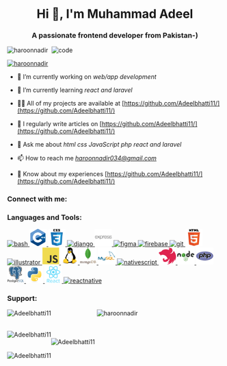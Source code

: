 <h1 align="center">Hi 👋, I'm Muhammad Adeel</h1>
<h3 align="center">A passionate frontend developer from Pakistan-)</h3>
<img align="right" alt="code" width="400" src="https://media.giphy.com/media/UcK7JalnjCz0k/giphy.gif?cid=790b7611fliwwwdgmdssnb0zfyxhfbd2izdagqgs0qct4c7p&ep=v1_gifs_search&rid=giphy.gif&ct=g"
<p align="left"> <img src="https://komarev.com/ghpvc/?username=haroonnadir&label=Profile%20views&color=0e75b6&style=flat" alt="haroonnadir" /> </p>

<p align="left"> <a href="https://github.com/ryo-ma/github-profile-trophy"><img src="https://github-profile-trophy.vercel.app/?username=haroonnadir" alt="haroonnadir" /></a> </p>

- 🔭 I’m currently working on *web/app development*

- 🌱 I’m currently learning *react and laravel*

- 👨‍💻 All of my projects are available at [https://github.com/Adeelbhatti11/](https://github.com/Adeelbhatti11/)

- 📝 I regularly write articles on [https://github.com/Adeelbhatti11/](https://github.com/Adeelbhatti11/)

- 💬 Ask me about *html css JavaScript php react and laravel*

- 📫 How to reach me *haroonnadir034@gmail.com*

- 📄 Know about my experiences [https://github.com/Adeelbhatti11/](https://github.com/Adeelbhatti11/)

<h3 align="left">Connect with me:</h3>
<p align="left">
</p>

<h3 align="left">Languages and Tools:</h3>
<p align="left"> <a href="https://www.gnu.org/software/bash/" target="_blank" rel="noreferrer"> <img src="https://www.vectorlogo.zone/logos/gnu_bash/gnu_bash-icon.svg" alt="bash" width="40" height="40"/> </a> <a href="https://www.w3schools.com/cpp/" target="_blank" rel="noreferrer"> <img src="https://raw.githubusercontent.com/devicons/devicon/master/icons/cplusplus/cplusplus-original.svg" alt="cplusplus" width="40" height="40"/> </a> <a href="https://www.w3schools.com/css/" target="_blank" rel="noreferrer"> <img src="https://raw.githubusercontent.com/devicons/devicon/master/icons/css3/css3-original-wordmark.svg" alt="css3" width="40" height="40"/> </a> <a href="https://www.djangoproject.com/" target="_blank" rel="noreferrer"> <img src="https://cdn.worldvectorlogo.com/logos/django.svg" alt="django" width="40" height="40"/> </a> <a href="https://expressjs.com" target="_blank" rel="noreferrer"> <img src="https://raw.githubusercontent.com/devicons/devicon/master/icons/express/express-original-wordmark.svg" alt="express" width="40" height="40"/> </a> <a href="https://www.figma.com/" target="_blank" rel="noreferrer"> <img src="https://www.vectorlogo.zone/logos/figma/figma-icon.svg" alt="figma" width="40" height="40"/> </a> <a href="https://firebase.google.com/" target="_blank" rel="noreferrer"> <img src="https://www.vectorlogo.zone/logos/firebase/firebase-icon.svg" alt="firebase" width="40" height="40"/> </a> <a href="https://git-scm.com/" target="_blank" rel="noreferrer"> <img src="https://www.vectorlogo.zone/logos/git-scm/git-scm-icon.svg" alt="git" width="40" height="40"/> </a> <a href="https://www.w3.org/html/" target="_blank" rel="noreferrer"> <img src="https://raw.githubusercontent.com/devicons/devicon/master/icons/html5/html5-original-wordmark.svg" alt="html5" width="40" height="40"/> </a> <a href="https://www.adobe.com/in/products/illustrator.html" target="_blank" rel="noreferrer"> <img src="https://www.vectorlogo.zone/logos/adobe_illustrator/adobe_illustrator-icon.svg" alt="illustrator" width="40" height="40"/> </a> <a href="https://developer.mozilla.org/en-US/docs/Web/JavaScript" target="_blank" rel="noreferrer"> <img src="https://raw.githubusercontent.com/devicons/devicon/master/icons/javascript/javascript-original.svg" alt="javascript" width="40" height="40"/> </a> <a href="https://www.linux.org/" target="_blank" rel="noreferrer"> <img src="https://raw.githubusercontent.com/devicons/devicon/master/icons/linux/linux-original.svg" alt="linux" width="40" height="40"/> </a> <a href="https://www.mongodb.com/" target="_blank" rel="noreferrer"> <img src="https://raw.githubusercontent.com/devicons/devicon/master/icons/mongodb/mongodb-original-wordmark.svg" alt="mongodb" width="40" height="40"/> </a> <a href="https://www.mysql.com/" target="_blank" rel="noreferrer"> <img src="https://raw.githubusercontent.com/devicons/devicon/master/icons/mysql/mysql-original-wordmark.svg" alt="mysql" width="40" height="40"/> </a> <a href="https://nativescript.org/" target="_blank" rel="noreferrer"> <img src="https://raw.githubusercontent.com/detain/svg-logos/780f25886640cef088af994181646db2f6b1a3f8/svg/nativescript.svg" alt="nativescript" width="40" height="40"/> </a> <a href="https://nestjs.com/" target="_blank" rel="noreferrer"> <img src="https://raw.githubusercontent.com/devicons/devicon/master/icons/nestjs/nestjs-plain.svg" alt="nestjs" width="40" height="40"/> </a> <a href="https://nodejs.org" target="_blank" rel="noreferrer"> <img src="https://raw.githubusercontent.com/devicons/devicon/master/icons/nodejs/nodejs-original-wordmark.svg" alt="nodejs" width="40" height="40"/> </a> <a href="https://www.php.net" target="_blank" rel="noreferrer"> <img src="https://raw.githubusercontent.com/devicons/devicon/master/icons/php/php-original.svg" alt="php" width="40" height="40"/> </a> <a href="https://www.postgresql.org" target="_blank" rel="noreferrer"> <img src="https://raw.githubusercontent.com/devicons/devicon/master/icons/postgresql/postgresql-original-wordmark.svg" alt="postgresql" width="40" height="40"/> </a> <a href="https://www.python.org" target="_blank" rel="noreferrer"> <img src="https://raw.githubusercontent.com/devicons/devicon/master/icons/python/python-original.svg" alt="python" width="40" height="40"/> </a> <a href="https://reactjs.org/" target="_blank" rel="noreferrer"> <img src="https://raw.githubusercontent.com/devicons/devicon/master/icons/react/react-original-wordmark.svg" alt="react" width="40" height="40"/> </a> <a href="https://reactnative.dev/" target="_blank" rel="noreferrer"> <img src="https://reactnative.dev/img/header_logo.svg" alt="reactnative" width="40" height="40"/> </a> </p>

<h3 align="left">Support:</h3>
<p><a href="https://www.buymeacoffee.com/Adeelbhatti11"> <img align="left" src="https://cdn.buymeacoffee.com/buttons/v2/default-yellow.png" height="50" width="210" alt="Adeelbhatti11" /></a><a href="https://ko-fi.com/Adeelbhatti11"> <img align="left" src="https://cdn.ko-fi.com/cdn/kofi3.png?v=3" height="50" width="210" alt="haroonnadir" /></a></p><br><br>

<p><img align="left" src="https://github-readme-stats.vercel.app/api/top-langs?username=Adeelbhatti11&show_icons=true&locale=en&layout=compact" alt="Adeelbhatti11" /></p>

<p>&nbsp;<img align="center" src="https://github-readme-stats.vercel.app/api?username=Adeelbhatti11r&show_icons=true&locale=en" alt="Adeelbhatti11" /></p>

<p><img align="center" src="https://github-readme-streak-stats.herokuapp.com/?user=Adeelbhatti11&" alt="Adeelbhatti11" /></p>
